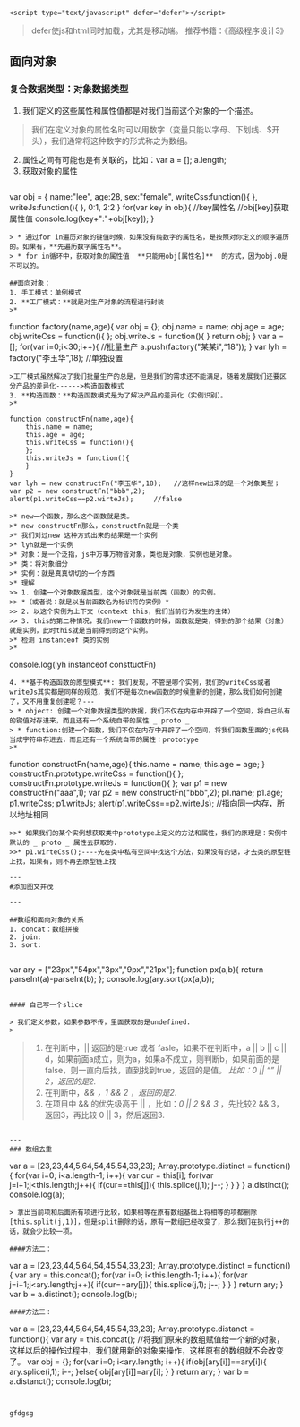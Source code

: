 ```<script type="text/javascript" defer="defer"></script>```
>defer使js和html同时加载，尤其是移动端。
>推荐书籍：《高级程序设计3》

## 面向对象

### 复合数据类型：对象数据类型

1. 我们定义的这些属性和属性值都是对我们当前这个对象的一个描述。
>我们在定义对象的属性名时可以用数字（变量只能以字母、下划线、$开头），我们通常将这种数字的形式称之为数组。
2. 属性之间有可能也是有关联的，比如：var a = []; a.length;
3. 获取对象的属性
>```
var obj = {
	name:"lee",
	age:28,
	sex:"female",
	writeCss:function(){
	},
	writeJs:function(){
	},
	0:1,
	2:2
}
for(var key in obj){
	//key属性名
	//obj[key]获取属性值
	console.log(key+":"+obj[key]);
}
```
> * 通过for in遍历对象的键值时候，如果没有纯数字的属性名，是按照对你定义的顺序遍历的。如果有，**先遍历数字属性名**。
> * for in循环中，获取对象的属性值  **只能用obj[属性名]**  的方式，因为obj.0是不可以的。

##面向对象：
1. 手工模式：单例模式
2. **工厂模式：**就是对生产对象的流程进行封装
>* 
```
function factory(name,age){
		var obj = {};
		obj.name = name;
		obj.age = age;
		obj.writeCss = function(){
		};
		obj.writeJs = function(){
		}
		return obj;
}
var a = [];
for(var i=0;i<30;i++){      //批量生产
		a.push(factory("某某i",“18”));
}
var lyh = factory("李玉华",18);    //单独设置
```
>工厂模式虽然解决了我们批量生产的总是，但是我们的需求还不能满足，随着发展我们还要区分产品的差异化------>构造函数模式
3. **构造函数：**构造函数模式是为了解决产品的差异化（实例识别）。
>*  
```
	function constructFn(name,age){
		this.name = name;
		this.age = age;
		this.writeCss = function(){
		};
		this.writeJs = function(){
		}
	}
	var lyh = new constructFn("李玉华",18);   //这样new出来的是一个对象类型；
	var p2 = new constructFn("bbb",2);
	alert(p1.writeCss==p2.wirteJs);     //false
```
>* new一个函数，那么这个函数就是类。
>* new constructFn那么，constructFn就是一个类
>* 我们对过new 这种方式出来的结果是一个实例
>* lyh就是一个实例
>* 对象：是一个泛指，js中万事万物皆对象，类也是对象，实例也是对象。
>* 类：将对象细分
>* 实例：就是真真切切的一个东西
>* 理解
>> 1. 创建一个对象数据类型，这个对象就是当前类（函数）的实例。
>> *（或者说：就是以当前函数名为标识符的实例）*
>> 2. 以这个实例为上下文（context this，我们当前行为发生的主体）
>> 3. this的第二种情况，我们new一个函数的时候，函数就是类，得到的那个结果（对象）就是实例，此时this就是当前得到的这个实例。
>* 检测 instanceof 类的实例  
>* 
```
console.log(lyh instanceof consttuctFn)
```
4. **基于构造函数的原型模式**: 我们发现，不管是哪个实例，我们的writeCss或者writeJs其实都是同样的规范，我们不是每次new函数的时候重新的创建，那么我们如何创建了，又不用重复创建呢？---
> * object: 创建一个对象数据类型的数据，我们不仅在内存中开辟了一个空间，将自己私有的键值对存进来，而且还有一个系统自带的属性 _ proto _ 
> * function:创建一个函数，我们不仅在内存中开辟了一个空间，将我们函数里面的js代码当成字符串存进去，而且还有一个系统自带的属性：prototype
>* 
```
function constructFn(name,age){
		this.name = name;
		this.age = age;
}
constructFn.prototype.writeCss = function(){
};
constructFn.prototype.writeJs = function(){
};
var p1 = new constructFn("aaa",1);
var p2 = new constructFn("bbb",2);
p1.name;
p1.age;
p1.writeCss;
p1.writeJs;
alert(p1.writeCss==p2.wirteJs);   //指向同一内存，所以地址相同
```
>>* 如果我们的某个实例想获取类中prototype上定义的方法和属性，我们的原理是：实例中默认的 _ proto _ 属性去获取的.
>>* p1.wirteCss();----先在类中私有空间中找这个方法，如果没有的话，才去类的原型链上找，如果有，则不再去原型链上找

---
#添加图文并茂 

---

##数组和面向对象的关系 
1. concat：数组拼接
2. join:
3. sort:


```
var ary = ["23px","54px","3px","9px","21px"];
function px(a,b){
	return parseInt(a)-parseInt(b);
};
console.log(ary.sort(px(a,b));
``` 

#### 自己写一个slice

> 我们定义参数，如果参数不传，里面获取的是undefined.
> 
``` 
> 1. 在判断中，|| 返回的是true 或者 fasle，如果不在判断中，a || b || c || d，如果前面a成立，则为a，如果a不成立，则判断b，如果前面的是false，则一直向后找，直到找到true，返回的是值。  *比如：0 || “” || 2，返回的是2.*
> 2. 在判断中，*&& ，1 && 2 ，返回的是2*.
> 3. 在项目中 && 的优先级高于 || ，比如：*0 || 2 && 3* ，先比较2 && 3，返回3，再比较 0 || 3，然后返回3.
```

---
### 数组去重  
```
var a = [23,23,44,5,64,54,45,54,33,23];
Array.prototype.distinct = function(){
	for(var i=0; i<a.length-1; i++){
		var cur = this[i];
		for(var j=i+1;j<this.length;j++){
			if(cur==this[j]){
				this.splice(j,1);
				j--;
			}
		}
	}
}
a.distinct();
console.log(a);
```
> 拿出当前项和后面所有项进行比较，如果相等在原有数组基础上将相等的项都删除[this.split(j,1)]，但是split删除的话，原有一数组已经改变了，那么我们在执行j++的话，就会少比较一项。
 
####方法二：  
```
var a = [23,23,44,5,64,54,45,54,33,23];
Array.prototype.distinct = function(){
	var ary = this.concat();
	for(var i=0; i<this.length-1; i++){
		for(var j=i+1;j<ary.length;j++){
			if(cur==ary[j]){
				this.splice(j,1);
				j--;
			}
		}
	}
	return ary;
}
var b = a.distinct();
console.log(b);
```
####方法三：
```
var a = [23,23,44,5,64,54,45,54,33,23];
Array.prototype.distanct = function(){
	var ary = this.concat();
	//将我们原来的数组赋值给一个新的对象，这样以后的操作过程中，我们就用新的对象来操作，这样原有的数组就不会改变了。
	var obj = {};
	for(var i=0; i<ary.length; i++){
		if(obj[ary[i]]==ary[i]){
			ary.splice(i,1);
			i--;
		}else{
			obj[ary[i]]=ary[i];
		}
	}
	return ary;
}
var b = a.distanct();
console.log(b);
```

  
gfdgsg


